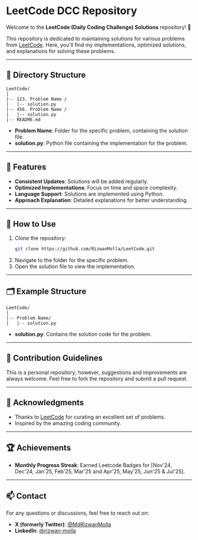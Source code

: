 # LeetCode DCC Repository

Welcome to the **LeetCode (Daily Coding Challenge) Solutions** repository! 🚀  

This repository is dedicated to maintaining solutions for various problems from [LeetCode](https://leetcode.com/). Here, you'll find my implementations, optimized solutions, and explanations for solving these problems.  

---

## 📂 Directory Structure

```
LeetCode/
|
|-- 123. Problem Name /
|   |-- solution.py
|-- 456. Problem Name /
|   |-- solution.py
|-- README.md
```

- **Problem Name**: Folder for the specific problem, containing the solution file.
- **solution.py**: Python file containing the implementation for the problem.

---

## 🚀 Features

- **Consistent Updates**: Solutions will be added regularly.
- **Optimized Implementations**: Focus on time and space complexity.
- **Language Support**: Solutions are implemented using Python.
- **Approach Explanation**: Detailed explanations for better understanding.

---

## 🔧 How to Use

1. Clone the repository:
    ```bash
    git clone https://github.com/RizwanMolla/LeetCode.git
    ```
2. Navigate to the folder for the specific problem.
3. Open the solution file to view the implementation.

---

## 🗂️ Example Structure

```
LeetCode/
|
|-- Problem Name/
|   |-- solution.py
```

- **solution.py**: Contains the solution code for the problem.

---

## 📝 Contribution Guidelines

This is a personal repository; however, suggestions and improvements are always welcome. Feel free to fork the repository and submit a pull request.

---

## 🌟 Acknowledgments

- Thanks to [LeetCode](https://leetcode.com/) for curating an excellent set of problems.
- Inspired by the amazing coding community.

---

## 🏆 Achievements

- **Monthly Progress Streak**: Earned Leetcode Badges for [Nov'24, Dec'24, Jan'25, Feb'25, Mar'25 and Apr'25, May'25, Jun'25 & Jul'25].
  
---

## 📫 Contact  

For any questions or discussions, feel free to reach out on:  
- **X (formerly Twitter)**: [@MdRizwanMolla](https://x.com/MdRizwanMolla)  
- **LinkedIn**: [@rizwan-molla](https://www.linkedin.com/in/rizwan-molla/)  
